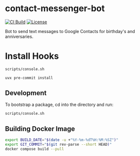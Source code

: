 # contact-messenger-bot

[![CI Build](https://github.com/rcolfin/contact-messenger-bot/actions/workflows/ci.yml/badge.svg)](https://github.com/rcolfin/contact-messenger-bot/actions/workflows/ci.yml)
[![License](https://img.shields.io/github/license/rcolfin/contact-messenger-bot.svg)](https://github.com/rcolfin/contact-messenger-bot/blob/main/LICENSE)

Bot to send text messages to Google Contacts for birthday's and anniversaries.

# Install Hooks

```sh
scripts/console.sh

uvx pre-commit install
```

## Development

To bootstrap a package, cd into the directory and run:

```sh
scripts/console.sh
```

## Building Docker Image

```sh
export BUILD_DATE="$(date -u +"%Y-%m-%dT%H:%M:%SZ")"
export GIT_COMMIT="$(git rev-parse --short HEAD)"
docker compose build --pull
```
